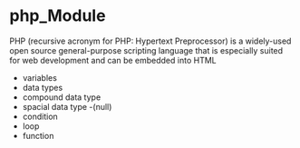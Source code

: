 # php_Module

PHP (recursive acronym for PHP: Hypertext Preprocessor) is a widely-used open source general-purpose scripting language that is especially suited for web development and can be embedded into HTML


- variables
- data types
- compound data type
- spacial data type -(null)
- condition
- loop
- function
  
